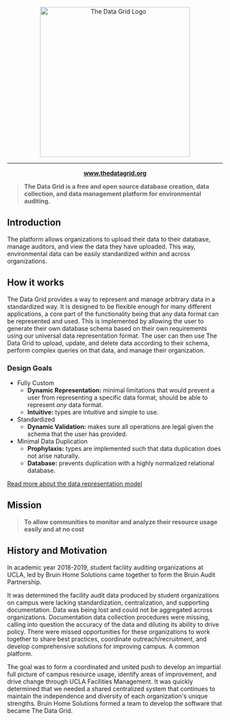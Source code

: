 <p align="center"><a href="https://www.thedatagrid.org"><img alt="The Data Grid Logo" width="350px" src="https://www.thedatagrid.org/assets/logo.png" /></a></p>  

---  

<p align="center"><a href="https://www.thedatagrid.org"><b>www.thedatagrid.org</b></a></p>  

> **The Data Grid is a free and open source database creation, data collection, and data management platform for environmental auditing.** 

## Introduction  

The platform allows organizations to upload their data to their database, manage auditors, and view the data they have uploaded. This way, environmental data can be easily standardized within and across organizations. 


## How it works

The Data Grid provides a way to represent and manage arbitrary data in a standardized way. It is designed to be flexible enough for many different applications, a core part of the functionality being that any data format can be represented and used. This is implemented by allowing the user to generate their own database schema based on their own requirements using our universal data representation format. The user can then use The Data Grid to upload, update, and delete data according to their schema, perform complex queries on that data, and manage their organization.

### Design Goals

- Fully Custom
  - **Dynamic Representation:** minimal limitations that would prevent a user from representing a specific data format, should be able to represent *any* data format.
  - **Intuitive:** types are intuitive and simple to use.
- Standardized
  - **Dynamic Validation:** makes sure all operations are legal given the schema that the user has provided.
- Minimal Data Duplication
  - **Prophylaxis:** types are implemented such that data duplication does not arise naturally.
  - **Database:** prevents duplication with a highly normalized relational database.

[Read more about the data representation model](https://github.com/The-Data-Grid/The-Data-Grid/blob/master/TDG-INTRO.md#tdg-data-representation-model)

## Mission  
> **To allow communities to monitor and analyze their resource usage easily and at no cost**  

## History and Motivation  

In academic year 2018-2019, student facility auditing organizations at UCLA, led by Bruin Home Solutions came together to form the Bruin Audit Partnership.  

It was determined the facility audit data produced by student organizations on campus were lacking standardization, centralization, and supporting documentation. Data was being lost and could not be aggregated across organizations. Documentation data collection procedures were missing, calling into question the accuracy of the data and diluting its ability to drive policy. There were missed opportunities for these organizations to work together to share best practices, coordinate outreach/recruitment, and develop comprehensive solutions for improving campus. A common platform.  

The goal was to form a coordinated and united push to develop an impartial full picture of campus resource usage, identify areas of improvement, and drive change through UCLA Facilities Management. It was quickly determined that we needed a shared centralized system that continues to maintain the independence and diversity of each organization's unique strengths. Bruin Home Solutions formed a team to develop the software that became The Data Grid. 
